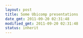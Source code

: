 ```yaml
---
layout: post
title: Some Ubicomp presentations
date_gmt: 2011-09-20 02:31:48
modified_gmt: 2011-09-20 02:31:48
status: inherit
---
```


